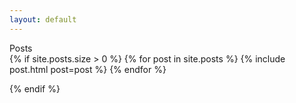 ```yaml
---
layout: default
---
```


<section class="hero is-medium is-light is-bold">
    <div class="hero-body">
        <div class="container has-text-centered">
            <span class="title" itemprop="name headline">Posts</span>
        </div>
    </div>
</section>
{% if site.posts.size > 0 %}
    {% for post in site.posts %}
      {% include post.html post=post %}
    {% endfor %}

  <!-- <p class="rss-subscribe">subscribe <a href="{{ "/feed.xml" | relative_url }}">via RSS</a></p> -->
{% endif %}
